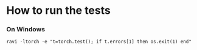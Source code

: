 # How to run the tests


### On Windows

```
ravi -ltorch -e "t=torch.test(); if t.errors[1] then os.exit(1) end"
```

